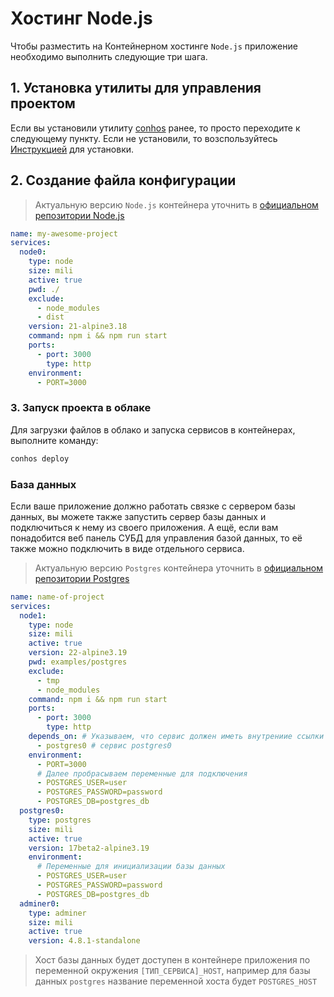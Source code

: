 # Хостинг Node.js

Чтобы разместить на Контейнерном хостинге `Node.js` приложение необходимо выполнить следующие три шага.

## 1. Установка утилиты для управления проектом

Если вы установили утилиту [conhos](https://www.npmjs.com/package/conhos) ранее, то просто переходите к следующему пункту. Если не установили, то возспользуйтесь [Инструкцией](./GettingStarted.md) для установки.

## 2. Создание файла конфигурации

> Актуальную версию `Node.js` контейнера уточнить в [официальном репозитории Node.js](https://hub.docker.com/_/node/tags)

```yml
name: my-awesome-project
services:
  node0:
    type: node
    size: mili
    active: true
    pwd: ./
    exclude:
      - node_modules
      - dist
    version: 21-alpine3.18
    command: npm i && npm run start
    ports:
      - port: 3000
        type: http
    environment:
      - PORT=3000
```

### 3. Запуск проекта в облаке

Для загрузки файлов в облако и запуска сервисов в контейнерах, выполните команду:

```sh
conhos deploy
```

### База данных

Если ваше приложение должно работать связке с сервером базы данных, вы можете также запустить сервер базы данных и подключиться к нему из своего приложения. А ещё, если вам понадобится веб панель СУБД для управления базой данных, то её также можно подключить в виде отдельного сервиса.

> Актуальную версию `Postgres` контейнера уточнить в [официальном репозитории Postgres](https://hub.docker.com/_/postgres/tags)

```yml
name: name-of-project
services:
  node1:
    type: node
    size: mili
    active: true
    version: 22-alpine3.19
    pwd: examples/postgres
    exclude:
      - tmp
      - node_modules
    command: npm i && npm run start
    ports:
      - port: 3000
        type: http
    depends_on: # Указываем, что сервис должен иметь внутрениие ссылки на
      - postgres0 # сервис postgres0
    environment:
      - PORT=3000
      # Далее пробрасываем переменные для подключения
      - POSTGRES_USER=user
      - POSTGRES_PASSWORD=password
      - POSTGRES_DB=postgres_db
  postgres0:
    type: postgres
    size: mili
    active: true
    version: 17beta2-alpine3.19
    environment:
      # Переменные для инициализации базы данных
      - POSTGRES_USER=user
      - POSTGRES_PASSWORD=password
      - POSTGRES_DB=postgres_db
  adminer0:
    type: adminer
    size: mili
    active: true
    version: 4.8.1-standalone
```

> Хост базы данных будет доступен в контейнере приложения по переменной окружения `[ТИП_СЕРВИСА]_HOST`, например для базы данных `postgres` название переменной хоста будет `POSTGRES_HOST`
